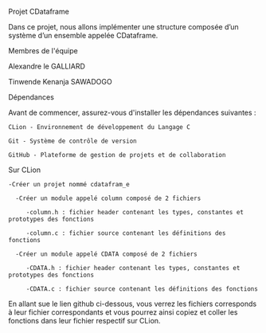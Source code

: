 Projet CDataframe


Dans ce projet, nous allons implémenter une structure composée d’un système d’un ensemble appelée CDataframe. 


Membres de l'équipe 
  
  Alexandre le GALLIARD
 
  Tinwende Kenanja SAWADOGO


Dépendances
 
  Avant de commencer, assurez-vous d'installer les dépendances suivantes :
    
    CLion - Environnement de développement du Langage C
    
    Git - Système de contrôle de version
    
    GitHub - Plateforme de gestion de projets et de collaboration
  
  Sur CLion
  
    -Créer un projet nommé cdatafram_e
    
      -Créer un module appelé column composé de 2 fichiers
      
         -column.h : fichier header contenant les types, constantes et prototypes des fonctions 
         
         -column.c : fichier source contenant les définitions des fonctions 
         
      -Créer un module appelé CDATA composé de 2 fichiers
      
         -CDATA.h : fichier header contenant les types, constantes et prototypes des fonctions 
         
         -CDATA.c : fichier source contenant les définitions des fonctions
         
En allant sue le lien github ci-dessous, vous verrez les fichiers corresponds à leur fichier correspondants et vous pourrez ainsi copiez et coller les fonctions dans leur fichier respectif sur CLion.

